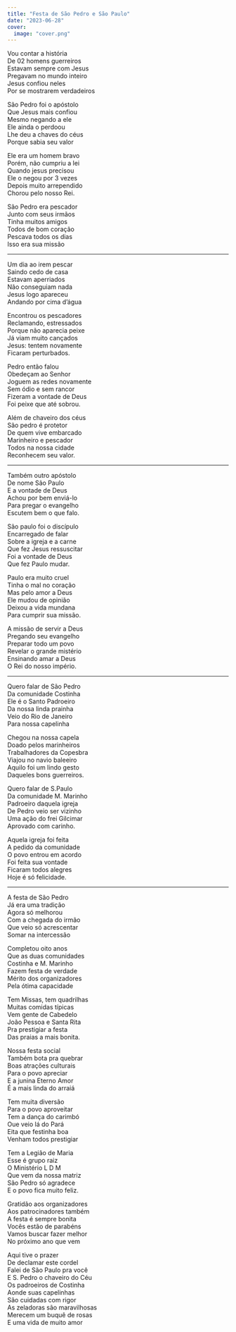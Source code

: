 ```yaml
---
title: "Festa de São Pedro e São Paulo"
date: "2023-06-28"
cover:
  image: "cover.png"
---
```


Vou contar a história  
De 02 homens guerreiros  
Estavam sempre com Jesus  
Pregavam no mundo inteiro  
Jesus confiou neles  
Por se mostrarem verdadeiros  

São Pedro foi o apóstolo  
Que Jesus mais confiou  
Mesmo negando a ele  
Ele ainda o perdoou  
Lhe deu a chaves do céus  
Porque sabia seu valor  

Ele era um homem bravo  
Porém, não cumpriu a lei  
Quando jesus precisou  
Ele o negou por 3 vezes  
Depois muito arrependido  
Chorou pelo nosso Rei.  

São Pedro era pescador  
Junto com seus irmãos  
Tinha muitos amigos  
Todos de bom coração  
Pescava todos os dias  
Isso era sua missão  

---

Um dia ao irem pescar  
Saindo cedo de casa  
Estavam aperriados  
Não conseguiam nada  
Jesus logo apareceu  
Andando por cima d’água  

Encontrou os pescadores  
Reclamando, estressados  
Porque não aparecia peixe  
Já viam muito cançados  
Jesus: tentem novamente  
Ficaram perturbados.  

Pedro então falou  
Obedeçam ao Senhor  
Joguem as redes novamente  
Sem ódio e sem rancor  
Fizeram a vontade de Deus  
Foi peixe que até sobrou.  

Além de chaveiro dos céus  
São pedro é protetor  
De quem vive embarcado  
Marinheiro e pescador  
Todos na nossa cidade  
Reconhecem seu valor.  

---

Também outro apóstolo  
De nome São Paulo  
E a vontade de Deus  
Achou por bem enviá-lo  
Para pregar o evangelho  
Escutem bem o que falo.  

São paulo foi o discípulo  
Encarregado de falar  
Sobre a igreja e a carne  
Que fez Jesus ressuscitar  
Foi a vontade de Deus  
Que fez Paulo mudar.  

Paulo era muito cruel  
Tinha o mal no coração  
Mas pelo amor a Deus  
Ele mudou de opinião  
Deixou a vida mundana  
Para cumprir sua missão.  

A missão de servir a Deus  
Pregando seu evangelho  
Preparar todo um povo  
Revelar o grande mistério  
Ensinando amar a Deus  
O Rei do nosso império.  

---

Quero falar de São Pedro  
Da comunidade Costinha  
Ele é o Santo Padroeiro  
Da nossa linda prainha  
Veio do Rio de Janeiro  
Para nossa  capelinha  

Chegou na nossa capela  
Doado pelos marinheiros  
Trabalhadores da  Copesbra  
Viajou no navio baleeiro  
Aquilo foi um lindo gesto  
Daqueles bons guerreiros.  

Quero falar de S.Paulo  
Da comunidade M. Marinho  
Padroeiro daquela igreja  
De Pedro veio ser vizinho  
Uma ação do frei Gilcimar  
Aprovado com carinho.  

Aquela igreja foi feita  
A pedido da comunidade  
O povo entrou em acordo  
Foi feita sua vontade  
Ficaram todos alegres  
Hoje é só felicidade.  

---

A festa de São Pedro  
Já era uma tradição  
Agora só melhorou  
Com a chegada do irmão  
Que veio só acrescentar  
Somar na intercessão  

Completou oito anos  
Que as duas comunidades  
Costinha e M. Marinho  
Fazem festa de verdade  
Mérito dos organizadores  
Pela ótima capacidade  

Tem Missas, tem quadrilhas  
Muitas comidas típicas  
Vem gente de Cabedelo  
João Pessoa e Santa Rita  
Pra prestigiar a festa  
Das praias a mais bonita.  

Nossa festa social  
Também bota pra quebrar  
Boas atrações culturais  
Para o povo apreciar  
E a junina Eterno Amor  
É a mais linda do arraiá  

Tem muita diversão  
Para o povo aproveitar  
Tem a dança do carimbó  
Oue veio lá do Pará  
Eita que festinha boa  
Venham todos prestigiar  

Tem a Legião de Maria  
Esse é grupo raiz  
O Ministério L D M  
Que vem da nossa matriz  
São Pedro só agradece  
E o povo fica muito feliz.  

Gratidão aos organizadores  
Aos patrocinadores também  
A festa é sempre bonita  
Vocês estão de parabéns  
Vamos buscar fazer melhor  
No próximo ano que vem  

Aqui tive o prazer  
De declamar este cordel  
Falei de São Paulo pra você  
E S. Pedro o chaveiro do Céu  
Os padroeiros de Costinha  
Aonde suas capelinhas  
São cuidadas com rigor  
As zeladoras são maravilhosas  
Merecem um buquê de rosas  
E uma vida de muito amor  
